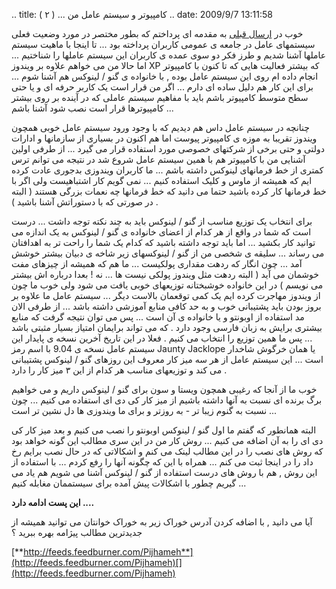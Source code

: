.. title: کامپیوتر و سیستم عامل من ... ( ۲ ) .. date: 2009/9/7 13:11:58

خوب در [ارسال
قبلی](http://pijhameh.wordpress.com/2009/09/07/%d9%85%db%8c-%d8%ae%d9%88%d8%a7%d9%87%d9%85-%d8%b3%db%8c%d8%b3%d8%aa%d9%85-%d8%b9%d8%a7%d9%85%d9%84-%d8%a7%d9%86%d8%aa%d8%ae%d8%a7%d8%a8-%da%a9%d9%86%d9%85/ "کامپیوتر و سیستم عامل من ....")
به مقدمه ای پرداختم که بطور مختصر در مورد وضعیت فعلی سیستمهای عامل در
جامعه ی عمومی کاربران پرداخته بود ... تا اینجا با ماهیت سیستم عاملها
آشنا شدیم و طرز فکر دو سوی عمده ی کاربران این سیستم عاملها را شناختیم
... اما حالا من می خواهم علاوه بر ویندوز XP که بیشتر فعالیت هایی که تا
کنون با کامپیوتر انجام داده ام روی این سیستم عامل بوده , با خانواده ی
گنو / لینوکس هم آشنا شوم ... برای این کار هم دلیل ساده ای دارم ... اگر
من قرار است یک کاربر حرفه ای و یا حتی سطح متوسط کامپیوتر باشم باید با
مفاهیم سیستم عاملی که در آینده بر روی بیشتر کامپیوترها قرار است نصب شود
آشنا باشم ...

چنانچه در سیستم عامل داس هم دیدیم که با وجود ورود سیستم عامل خوبی همچون
ویندوز تقریبا به موزه ی کامپیوتر پیوست اما هم اکنون در بسیاری از
سازمانها و ادارات دولتی و حتی برخی از شرکتهای خصوصی مورد استفاده قرار می
گیرد ... از طرفی اولین آشنایی من با کامپیوتر هم با همین سیستم عامل شروع
شد در نتیجه می توانم ترس کمتری از خط فرمانهای لینوکس داشته باشم ... ما
کاربران ویندوزی بدجوری عادت کرده ایم که همیشه از ماوس و کلیک استفاده
کنیم ... نمی گویم کار اشتباهیست ولی اگر با خط فرمانها کار کرده باشید
حتما می دانید که خط فرمانها چه نعمات بزرگی هستند ( البته در صورتی که با
دستوراتش آشنا باشید ) .

برای انتخاب یک توزیع مناسب از گنو / لینوکس باید به چند نکته توجه داشت
... درست است که شما در واقع از هر کدام از اعضای خانواده ی گنو / لینوکس
به یک اندازه می توانید کار بکشید ... اما باید توجه داشته باشید که کدام
یک شما را راحت تر به اهدافتان می رساند ... سلیقه ی شخصی من از گنو /
لینوکسهای زیر شاخه ی دبیان بیشتر خوشش آمد ... چون انگار که ردهت مقداری
پولکیست ... ما هم که همیشه از چیزهای مفت خوشمان می آید ( البته ردهت مثل
ویندوز پولکی نیست ها ... نه ! بعدا درباره اش بیشتر می نویسم ) در این
خانواده خوشبختانه توزیعهای خوبی یافت می شود ولی خوب ما چون از ویندوز
مهاجرت کرده ایم یک کمی توقعمان بالاست دیگر ... سیستم عامل ما علاوه بر
بروز بودن باید پشتیبانی خوب و به حد کافی منابع آموزشی داشته باشد ... از
طرفی الان مد استفاده از اوبونتو و یا خانواده ی آن است ... پس می توان
نتیجه گرفت که منابع بیشتری برایش به زبان فارسی وجود دارد . که می تواند
برایمان امتیاز بسیار مثبتی باشد ... پس ما همین توزیع را انتخاب می کنیم .
فعلا در این تاریخ آخرین نسخه ی پایدار این سیستم عامل نسخه ی 9.04 با اسم
رمز Jaunty Jacklope یا همان خرگوش شاخدار است ... این سیستم عامل از هر سه
میز کار معروف این روزهای گنو / لینوکس پشتیبانی می کند و توزیعهای مناسب
هر کدام از این ۳ میز کار را دارد .

خوب ما از آنجا که رغیبی همچون ویستا و سون برای گنو / لینوکس داریم و می
خواهیم برگ برنده ای نسبت به آنها داشته باشیم از میز کار کی دی ای استفاده
می کنیم ... چون نسبت به گنوم زیبا تر - به روزتر و برای ما ویندوزی ها دل
نشین تر است ...

البته همانطور که گفتم ما اول گنو / لینوکس اوبونتو را نصب می کنیم و بعد
میز کار کی دی ای را به آن اضافه می کنیم ... روش کار من در این سری مطالب
این گونه خواهد بود که روش های نصب را در این مطالب لینک می کنم و اشکالاتی
که در حال نصب برایم رخ داد را در اینجا ثبت می کنم ... همراه با این که
چگونه آنها را رفع کردم ... با استفاده از این روش , هم با روش های درست
استفاده از گنو / لینوکس آشنا می شویم هم یاد می گیریم چطور با اشکالات پیش
آمده برای سیستممان مغابله کنیم ...

**این پست ادامه دارد ....**

آیا می دانید , با اضافه کردن آدرس خوراک زیر به خوراک خوانتان می توانید
همیشه از جدیدترین مطالب پیژامه بهره ببرید ؟

[**http://feeds.feedburner.com/Pijhameh**](http://feeds.feedburner.com/Pijhameh)[](http://feeds.feedburner.com/Pijhameh)
